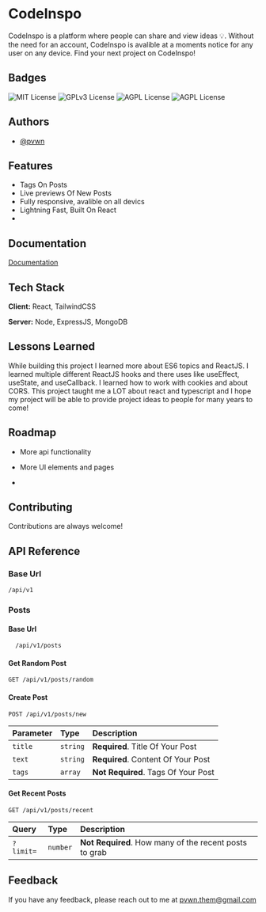 
# CodeInspo

CodeInspo is a platform where people can share and view ideas 💡. Without the need for an account, CodeInspo is avalible at a moments notice for any user on any device. Find your next project on CodeInspo!




## Badges



![MIT License](https://img.shields.io/github/languages/count/pvwnthem/CodeInspo) 
![GPLv3 License](https://img.shields.io/tokei/lines/github/pvwnthem/CodeInspo)
![AGPL License](https://img.shields.io/github/repo-size/pvwnthem/CodeInspo)
![AGPL License](https://img.shields.io/github/commit-activity/w/pvwnthem/CodeInspo)



## Authors

- [@pvwn](https://www.github.com/pvwnthem)


## Features

- Tags On Posts
- Live previews Of New Posts
- Fully responsive, avalible on all devics
- Lightning Fast, Built On React
- 


## Documentation

[Documentation](https://linktodocumentation)


## Tech Stack

**Client:** React, TailwindCSS

**Server:** Node, ExpressJS, MongoDB


## Lessons Learned

While building this project I learned more about ES6 topics and ReactJS. I learned multiple different ReactJS hooks and there uses like useEffect, useState, and useCallback. I learned how to work with cookies and about CORS. This project taught me a LOT about react and typescript and I hope my project will be able to provide project ideas to people for many years to come!


## Roadmap

- More api functionality

- More UI elements and pages

- 


## Contributing

Contributions are always welcome!




## API Reference

### Base Url
```http
/api/v1

```




### Posts

#### Base Url
```
  /api/v1/posts
```
#### Get Random Post
```
GET /api/v1/posts/random
```
#### Create Post
```http
POST /api/v1/posts/new
```
| Parameter | Type     | Description                       |
| :-------- | :------- | :-------------------------------- |
| `title`      | `string` | **Required**. Title Of Your Post |
| `text`      | `string` | **Required**. Content Of Your Post |
| `tags`      | `array` | **Not Required**. Tags Of Your Post |

#### Get Recent Posts
```http
GET /api/v1/posts/recent
```
| Query     | Type     | Description                       |
| :-------- | :------- | :-------------------------------- |
| `?limit=` | `number` | **Not Required**. How many of the recent posts to grab |



## Feedback

If you have any feedback, please reach out to me at pvwn.them@gmail.com

